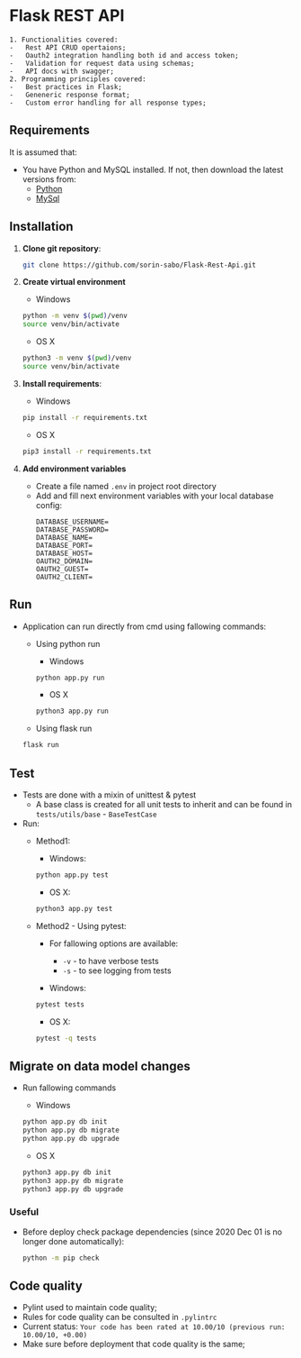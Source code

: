 # Flask REST API
    1. Functionalities covered:
    -   Rest API CRUD opertaions;
    -   Oauth2 integration handling both id and access token;
    -   Validation for request data using schemas;
    -   API docs with swagger;
    2. Programming principles covered:
    -   Best practices in Flask;
    -   Geneneric response format;
    -   Custom error handling for all response types;

## Requirements

It is assumed that:
-   You have Python and MySQL installed. If not, then download the latest versions from:
    * [Python](https://www.python.org/downloads/)
    * [MySql](https://dev.mysql.com/downloads/installer/)

## Installation

1. **Clone git repository**:
   ```bash
   git clone https://github.com/sorin-sabo/Flask-Rest-Api.git
   ```

2. **Create virtual environment**
    - Windows
    ```bash
    python -m venv $(pwd)/venv
    source venv/bin/activate
    ```
   
    - OS X
    ```bash
    python3 -m venv $(pwd)/venv
    source venv/bin/activate
    ```

3. **Install requirements**:
    - Windows
    ```bash
    pip install -r requirements.txt
    ```
   
    - OS X
    ```bash
    pip3 install -r requirements.txt
    ```

4. **Add environment variables**
    - Create a file named `.env` in project root directory
    - Add and fill next environment variables with your local database config:
        ```.env
        DATABASE_USERNAME=
        DATABASE_PASSWORD=
        DATABASE_NAME=
        DATABASE_PORT=
        DATABASE_HOST=
        OAUTH2_DOMAIN=
        OAUTH2_GUEST=
        OAUTH2_CLIENT=
        ```

## Run

-   Application can run directly from cmd using fallowing commands:
    - Using python run
        - Windows
        ```bash
        python app.py run
        ```
      
        - OS X
        ```bash
        python3 app.py run
        ```
        
    - Using flask run
    ```bash
    flask run
    ```

## Test

- Tests are done with a mixin of unittest & pytest
    - A base class is created for all unit tests to inherit and can be found in `tests/utils/base` - `BaseTestCase`
- Run:
    - Method1:
        - Windows:
        ```bash
        python app.py test
        ```
        
        - OS X:
        ```bash
        python3 app.py test
        ```
    - Method2 - Using pytest:
        - For fallowing options are available:
            - `-v` - to have verbose tests
            - `-s` - to see logging from tests
      
        - Windows:
        ```bash
        pytest tests
        ```
        
        - OS X:
        ```bash
        pytest -q tests
        ```

## Migrate on data model changes
    
- Run fallowing commands
    - Windows
    ```bash
    python app.py db init
    python app.py db migrate
    python app.py db upgrade
    ```
    
    - OS X
    ```bash
    python3 app.py db init
    python3 app.py db migrate
    python3 app.py db upgrade
    ```

### Useful

- Before deploy check package dependencies (since 2020 Dec 01 is no longer done automatically):
  ```bash
  python -m pip check
  ```
  
## Code quality
- Pylint used to maintain code quality;
- Rules for code quality can be consulted in `.pylintrc`
- Current status: `Your code has been rated at 10.00/10 (previous run: 10.00/10, +0.00)`
- Make sure before deployment that code quality is the same;
